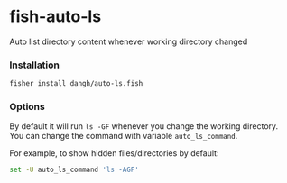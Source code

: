 # fish-auto-ls

Auto list directory content whenever working directory changed

### Installation

```sh
fisher install dangh/auto-ls.fish
```

### Options

By default it will run `ls -GF` whenever you change the working directory. You can change the command with variable `auto_ls_command`.

For example, to show hidden files/directories by default:

```sh
set -U auto_ls_command 'ls -AGF'
```
